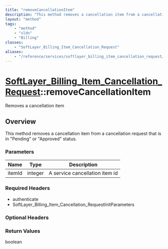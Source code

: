 ```yaml
---
title: "removeCancellationItem"
description: "This method removes a cancellation item from a cancellation request that is in 'Pending' or 'Approved' status."
layout: "method"
tags:
    - "method"
    - "sldn"
    - "Billing"
classes:
    - "SoftLayer_Billing_Item_Cancellation_Request"
aliases:
    - "/reference/services/softlayer_billing_item_cancellation_request/removeCancellationItem"
---
```

# [SoftLayer_Billing_Item_Cancellation_Request](/reference/services/SoftLayer_Billing_Item_Cancellation_Request)::removeCancellationItem

Removes a cancellation item


## Overview 
This method removes a cancellation item from a cancellation request that is in "Pending" or "Approved" status. 

### Parameters 
|Name | Type | Description |
| --- | --- | --- |
|itemId| integer| A service cancellation item id|


### Required Headers
* authenticate
* SoftLayer_Billing_Item_Cancellation_RequestInitParameters

### Optional Headers

### Return Values
boolean

